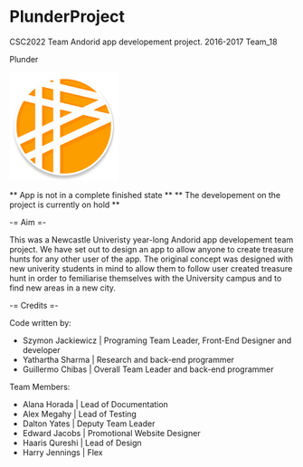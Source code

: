 # PlunderProject
CSC2022 Team Andorid app developement project. 2016-2017 Team_18

Plunder

![Alt text](/app/src/main/res/mipmap-xxxhdpi/ic_launcher.png?raw=true "Plunder")


** App is not in a complete finished state **
** The developement on the project is currently on hold **

-= Aim =-

This was a Newcastle Univeristy year-long Andorid app developement team project.
We have set out to design an app to allow anyone to create treasure hunts for any other user of the app.
The original concept was designed with new univerity students in mind to allow them to follow user created treasure hunt in order to femiliarise themselves with the University campus and to find new areas in a new city.


-= Credits =-

Code written by:
  - Szymon Jackiewicz   |   Programing Team Leader, Front-End Designer and developer
  - Yathartha Sharma    |   Research and back-end programmer
  - Guillermo Chibas    |   Overall Team Leader and back-end programmer

Team Members:
  - Alana Horada    |   Lead of Documentation
  - Alex Megahy     |   Lead of Testing
  - Dalton Yates    |   Deputy Team Leader
  - Edward Jacobs   |   Promotional Website Designer
  - Haaris Qureshi  |   Lead of Design
  - Harry Jennings  |   Flex
